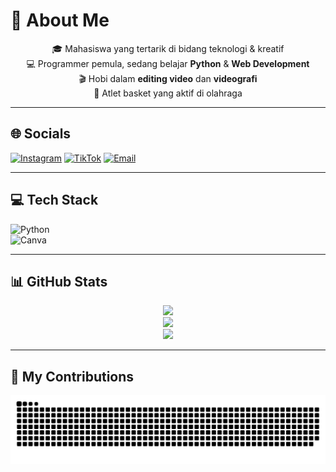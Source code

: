 # 💫 About Me
<div align="center">

🎓 Mahasiswa yang tertarik di bidang teknologi & kreatif  
💻 Programmer pemula, sedang belajar **Python** & **Web Development**  
🎬 Hobi dalam **editing video** dan **videografi**  
🏀 Atlet basket yang aktif di olahraga  

</div>

---

## 🌐 Socials
<div align="left">

[![Instagram](https://img.shields.io/badge/Instagram-%23E4405F.svg?logo=Instagram&logoColor=white)](https://instagram.com/abntang.nur) 
[![TikTok](https://img.shields.io/badge/TikTok-%23000000.svg?logo=TikTok&logoColor=white)](https://tiktok.com/@bntang.nur) 
[![Email](https://img.shields.io/badge/Email-D14836?logo=gmail&logoColor=white)](mailto:abintang.nur4@gmail.com)  

</div>

---

## 💻 Tech Stack
<div align="left">

![Python](https://img.shields.io/badge/python-3670A0?style=for-the-badge&logo=python&logoColor=ffdd54)  
![Canva](https://img.shields.io/badge/Canva-%2300C4CC.svg?style=for-the-badge&logo=Canva&logoColor=white)  

</div>

---

## 📊 GitHub Stats
<div align="center">

![](https://github-readme-stats.vercel.app/api?username=abntang&theme=blueberry&hide_border=true&include_all_commits=false&count_private=false)  
![](https://nirzak-streak-stats.vercel.app/?user=abntang&theme=blueberry&hide_border=true)  
![](https://github-readme-stats.vercel.app/api/top-langs/?username=abntang&theme=blueberry&hide_border=true&include_all_commits=false&count_private=false&layout=compact)  

</div>

---

## 🐍 My Contributions
<div align="center">

<img alt="snake eating my contributions" src="https://raw.githubusercontent.com/salesp07/salesp07/output/github-contribution-grid-snake.svg" />

</div>